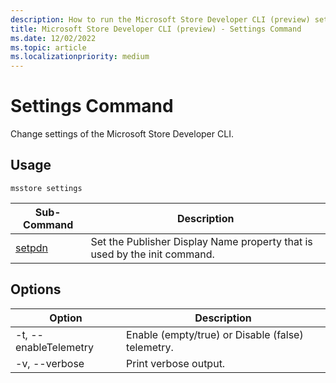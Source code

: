 ```yaml
---
description: How to run the Microsoft Store Developer CLI (preview) settings command.
title: Microsoft Store Developer CLI (preview) - Settings Command
ms.date: 12/02/2022
ms.topic: article
ms.localizationpriority: medium
---
```


# Settings Command

Change settings of the Microsoft Store Developer CLI.

## Usage

```console
msstore settings
```

| Sub-Command                            | Description                                                               |
|----------------------------------------|---------------------------------------------------------------------------|
| [setpdn](./settings-setpdn-command.md) | Set the Publisher Display Name property that is used by the init command. |

## Options

| Option | Description |
|--------|-------------|
| -t, --enableTelemetry | Enable (empty/true) or Disable (false) telemetry. |
| -v, --verbose | Print verbose output. |